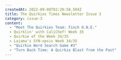 ```yaml
---
createdAt: 2022-09-08T02:20:58.504Z
title: The Quirkies Times Newsletter Issue 3
category: issue-3
content:
  - "Meet The Quirkies Team: Finch O.N.E."
  - Quirklin' with CaliChef! Week 35
  - Quirkie of the Week 34/35
  - Lajama's SYN-opsis Week 34/35
  - "Quirkie Word Search Game #3"
  - "Turn Back Time: A Quirkie Blast from the Past"
---
```

